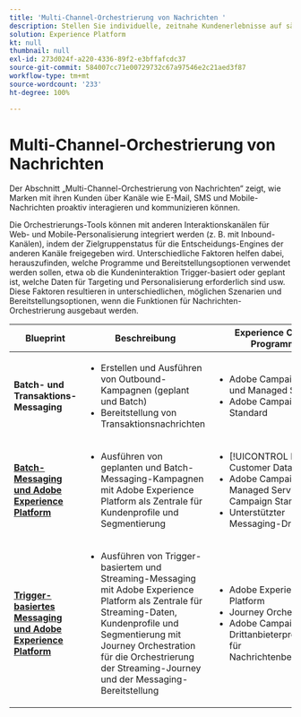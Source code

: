 ```yaml
---
title: 'Multi-Channel-Orchestrierung von Nachrichten '
description: Stellen Sie individuelle, zeitnahe Kundenerlebnisse auf sämtlichen Geräten bereit.
solution: Experience Platform
kt: null
thumbnail: null
exl-id: 273d024f-a220-4336-89f2-e3bffafcdc37
source-git-commit: 584007cc71e00729732c67a97546e2c21aed3f87
workflow-type: tm+mt
source-wordcount: '233'
ht-degree: 100%

---
```


# Multi-Channel-Orchestrierung von Nachrichten

Der Abschnitt „Multi-Channel-Orchestrierung von Nachrichten“ zeigt, wie Marken mit ihren Kunden über Kanäle wie E-Mail, SMS und Mobile-Nachrichten proaktiv interagieren und kommunizieren können.

Die Orchestrierungs-Tools können mit anderen Interaktionskanälen für Web- und Mobile-Personalisierung integriert werden (z. B. mit Inbound-Kanälen), indem der Zielgruppenstatus für die Entscheidungs-Engines der anderen Kanäle freigegeben wird. Unterschiedliche Faktoren helfen dabei, herauszufinden, welche Programme und Bereitstellungsoptionen verwendet werden sollen, etwa ob die Kundeninteraktion Trigger-basiert oder geplant ist, welche Daten für Targeting und Personalisierung erforderlich sind usw. Diese Faktoren resultieren in unterschiedlichen, möglichen Szenarien und Bereitstellungsoptionen, wenn die Funktionen für Nachrichten-Orchestrierung ausgebaut werden.


| Blueprint | Beschreibung | Experience Cloud-Programme |
|---|---|---|
| **Batch- und Transaktions-Messaging** | <ul><li>Erstellen und Ausführen von Outbound-Kampagnen (geplant und Batch)</li><li>Bereitstellung von Transaktionsnachrichten</li></ul> | <ul><li>Adobe Campaign Classic und Managed Services</li><li>Adobe Campaign Standard</li></ul> |
| **[Batch-Messaging und Adobe Experience Platform](batch-messaging.md)** | <ul><li>Ausführen von geplanten und Batch-Messaging-Kampagnen mit Adobe Experience Platform als Zentrale für Kundenprofile und Segmentierung</li></ul> | <ul><li>[!UICONTROL Real-Time Customer Data Platform]</li><li>Adobe Campaign Classic, Managed Services oder Campaign Standard</li><li>Unterstützter Messaging-Drittanbieter</li></ul> |
| **[Trigger-basiertes Messaging und Adobe Experience Platform](triggered-messaging.md)** | <ul><li>Ausführen von Trigger-basiertem und Streaming-Messaging mit Adobe Experience Platform als Zentrale für Streaming-Daten, Kundenprofile und Segmentierung mit Journey Orchestration für die Orchestrierung der Streaming-Journey und der Messaging-Bereitstellung</li></ul> | <ul><li>Adobe Experience Platform</li><li>Journey Orchestration</li><li>Adobe Campaign oder Drittanbieterprogramm für Nachrichtenbereitstellung</li></ul> |
